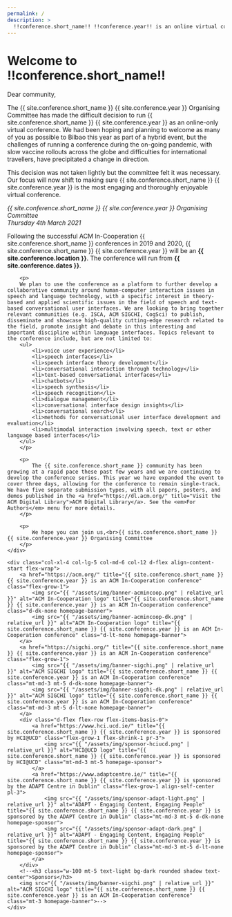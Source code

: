 ```yaml
---
permalink: /
description: > 
  !!conference.short_name!! !!conference.year!! is an online virtual conference, running from !!conference.dates!!
---
```


# Welcome to !!conference.short_name!!
  
<div class="mb-4 alert alert-secondary" role="alert">
  <p>Dear community,</p>
  <p>The {{ site.conference.short_name }} {{ site.conference.year }} Organising Committee has made the difficult decision to run {{ site.conference.short_name }} {{ site.conference.year }} as an online-only virtual conference. We had been hoping and planning to welcome as many of you as possible to Bilbao this year as part of a hybrid event, but the challenges of running a conference during the on-going pandemic, with slow vaccine rollouts across the globe and difficulties for international travellers, have precipitated a change in direction.</p> 
  <p>This decision was not taken lightly but the committee felt it was necessary. Our focus will now shift to making sure {{ site.conference.short_name }} {{ site.conference.year }} is the most engaging and thoroughly enjoyable virtual conference.</p>
  <p class="mb-0"><em>{{ site.conference.short_name }} {{ site.conference.year }} Organising Committee<br>Thursday 4th March 2021</em></p>
</div>

<div class="row">
	<div class="col-xl-8 col-lg-7 col-md-6 col-12">
		<p>
		Following the successful ACM In-Cooperation {{ site.conference.short_name }} conferences in 2019 and 2020, {{ site.conference.short_name }} {{ site.conference.year }} will be an <strong>{{ site.conference.location }}</strong>. The conference will run from <strong>{{ site.conference.dates }}</strong>.
		</p>

		<p>
		We plan to use the conference as a platform to further develop a collaborative community around human-computer interaction issues in speech and language technology, with a specific interest in theory-based and applied scientific issues in the field of speech and text-based conversational user interfaces. We are looking to bring together relevant communities (e.g. ISCA, ACM SIGCHI, CogSci) to publish, disseminate and showcase high-quality cutting-edge research related to the field, promote insight and debate in this interesting and important discipline within language interfaces. Topics relevant to the conference include, but are not limited to:
		<ul>
			<li>voice user experience</li>
			<li>speech interfaces</li>
			<li>speech interface theory development</li>
			<li>conversational interaction through technology</li>
			<li>text-based conversational interfaces</li>
			<li>chatbots</li>
			<li>speech synthesis</li>
			<li>speech recognition</li>
			<li>dialogue management</li>
			<li>conversational interface design insights</li>
			<li>conversational search</li>
			<li>methods for conversational user interface development and evaluation</li>
			<li>multimodal interaction involving speech, text or other language based interfaces</li>
		</ul>
		</p>

		<p>
			The {{ site.conference.short_name }} community has been growing at a rapid pace these past few years and we are continuing to develop the conference series. This year we have expanded the event to cover three days, allowing for the conference to remain single-track. We have five separate submission types, with all papers, posters, and demos published in the <a href="https://dl.acm.org/" title="Visit the ACM Digital Library">ACM Digital Library</a>. See the <em>For Authors</em> menu for more details.
		</p>

		<p>
			We hope you can join us,<br>{{ site.conference.short_name }} {{ site.conference.year }} Organising Committee
		</p>
	</div>

	<div class="col-xl-4 col-lg-5 col-md-6 col-12 d-flex align-content-start flex-wrap">
		<a href="https://acm.org/" title="{{ site.conference.short_name }} {{ site.conference.year }} is an ACM In-Cooperation conference" class="flex-grow-1">
			<img src="{{ "/assets/img/banner-acmincoop.png" | relative_url }}" alt="ACM In-Cooperation logo" title="{{ site.conference.short_name }} {{ site.conference.year }} is an ACM In-Cooperation conference" class="d-dk-none homepage-banner">
			<img src="{{ "/assets/img/banner-acmincoop-dk.png" | relative_url }}" alt="ACM In-Cooperation logo" title="{{ site.conference.short_name }} {{ site.conference.year }} is an ACM In-Cooperation conference" class="d-lt-none homepage-banner">
		</a>
		<a href="https://sigchi.org/" title="{{ site.conference.short_name }} {{ site.conference.year }} is an ACM In-Cooperation conference" class="flex-grow-1">
			<img src="{{ "/assets/img/banner-sigchi.png" | relative_url }}" alt="ACM SIGCHI logo" title="{{ site.conference.short_name }} {{ site.conference.year }} is an ACM In-Cooperation conference" class="mt-md-3 mt-5 d-dk-none homepage-banner">
			<img src="{{ "/assets/img/banner-sigchi-dk.png" | relative_url }}" alt="ACM SIGCHI logo" title="{{ site.conference.short_name }} {{ site.conference.year }} is an ACM In-Cooperation conference" class="mt-md-3 mt-5 d-lt-none homepage-banner">
		</a>
		<div class="d-flex flex-row flex-items-basis-0">
			<a href="https://www.hci.ucd.ie/" title="{{ site.conference.short_name }} {{ site.conference.year }} is sponsored by HCI@UCD" class="flex-grow-1 flex-shrink-1 pr-3">
				<img src="{{ "/assets/img/sponsor-hciucd.png" | relative_url }}" alt="HCI@UCD logo" title="{{ site.conference.short_name }} {{ site.conference.year }} is sponsored by HCI@UCD" class="mt-md-3 mt-5 homepage-sponsor">
			</a>
			<a href="https://www.adaptcentre.ie/" title="{{ site.conference.short_name }} {{ site.conference.year }} is sponsored by the ADAPT Centre in Dublin" class="flex-grow-1 align-self-center pl-3">
				<img src="{{ "/assets/img/sponsor-adapt-light.png" | relative_url }}" alt="ADAPT - Engaging Content, Engaging People" title="{{ site.conference.short_name }} {{ site.conference.year }} is sponsored by the ADAPT Centre in Dublin" class="mt-md-3 mt-5 d-dk-none homepage-sponsor">
				<img src="{{ "/assets/img/sponsor-adapt-dark.png" | relative_url }}" alt="ADAPT - Engaging Content, Engaging People" title="{{ site.conference.short_name }} {{ site.conference.year }} is sponsored by the ADAPT Centre in Dublin" class="mt-md-3 mt-5 d-lt-none homepage-sponsor">
			</a>
		</div>
		<!--<h3 class="w-100 mt-5 text-light bg-dark rounded shadow text-center">Sponsors</h3>
		<img src="{{ "/assets/img/banner-sigchi.png" | relative_url }}" alt="ACM SIGCHI logo" title="{{ site.conference.short_name }} {{ site.conference.year }} is an ACM In-Cooperation conference" class="mt-3 homepage-banner">-->
	</div>
</div>
